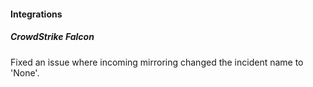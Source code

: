 
#### Integrations

##### CrowdStrike Falcon

Fixed an issue where incoming mirroring changed the incident name to 'None'.
